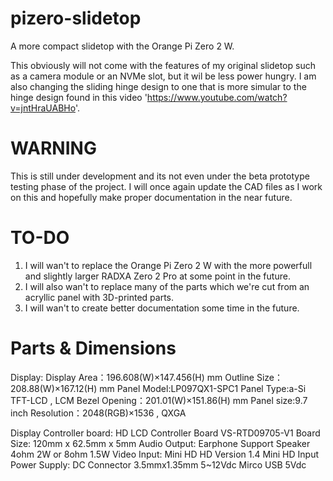 # pizero-slidetop
A more compact slidetop with the Orange Pi Zero 2 W.

This obviously will not come with the features of my original slidetop such as a camera module or an NVMe slot, but it wil be less power hungry. I am also changing the sliding hinge design to one that is more simular to the hinge design found in this video 'https://www.youtube.com/watch?v=jntHraUABHo'.
# WARNING
This is still under development and its not even under the beta prototype testing phase of the project. I will once again update the CAD files as I work on this and hopefully make proper documentation in the near future.

# TO-DO

1. I will wan't to replace the Orange Pi Zero 2 W with the more powerfull and slightly larger RADXA Zero 2 Pro at some point in the future.
2. I will also wan't to replace many of the parts which we're cut from an acryllic panel with 3D-printed parts.
3. I will wan't to create better documentation some time in the future.

# Parts & Dimensions
Display: 
Display Area：196.608(W)×147.456(H) mm
Outline Size：208.88(W)×167.12(H) mm
Panel Model:LP097QX1-SPC1
Panel Type:a-Si TFT-LCD , LCM
Bezel Opening：201.01(W)×151.86(H) mm
Panel size:9.7 inch
Resolution：2048(RGB)×1536 , QXGA

Display Controller board: 
HD LCD Controller Board VS-RTD09705-V1
Board Size: 120mm x 62.5mm x 5mm
Audio Output: Earphone Support Speaker 4ohm 2W or 8ohm 1.5W
Video Input: Mini HD HD Version 1.4 Mini HD
Input Power Supply: DC Connector 3.5mmx1.35mm 5~12Vdc Mirco USB 5Vdc

